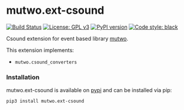 # mutwo.ext-csound

[![Build Status](https://circleci.com/gh/mutwo-org/mutwo.ext-csound.svg?style=shield)](https://circleci.com/gh/mutwo-org/mutwo.ext-csound)
[![License: GPL v3](https://img.shields.io/badge/License-GPLv3-blue.svg)](https://www.gnu.org/licenses/gpl-3.0)
[![PyPI version](https://badge.fury.io/py/mutwo.ext-csound.svg)](https://badge.fury.io/py/mutwo.ext-csound)
[![Code style: black](https://img.shields.io/badge/code%20style-black-000000.svg)](https://github.com/psf/black)

Csound extension for event based library [mutwo](https://github.com/mutwo-org/mutwo).

This extension implements:

- `mutwo.csound_converters`

### Installation

mutwo.ext-csound is available on [pypi](https://pypi.org/project/mutwo.ext-csound/) and can be installed via pip:

```sh
pip3 install mutwo.ext-csound
```
